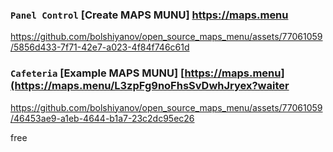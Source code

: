 ### `Panel Control` [Create MAPS MUNU] https://maps.menu

https://github.com/bolshiyanov/open_source_maps_menu/assets/77061059/5856d433-7f71-42e7-a023-4f84f746c61d

### `Cafeteria` [Example MAPS MUNU] [https://maps.menu](https://maps.menu/L3zpFg9noFhsSvDwhJryex?waiter

https://github.com/bolshiyanov/open_source_maps_menu/assets/77061059/46453ae9-a1eb-4644-b1a7-23c2dc95ec26

free

